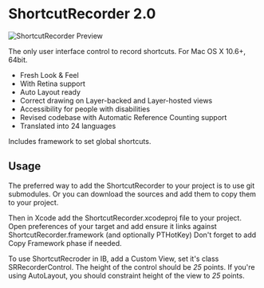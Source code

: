 ShortcutRecorder 2.0
====================

![ShortcutRecorder Preview](http://wireload.net/open_source/ShortcutRecorder%20Preview.png)

The only user interface control to record shortcuts. For Mac OS X 10.6+, 64bit.

- Fresh Look & Feel
- With Retina support
- Auto Layout ready
- Correct drawing on Layer-backed and Layer-hosted views
- Accessibility for people with disabilities
- Revised codebase with Automatic Reference Counting support
- Translated into 24 languages

Includes framework to set global shortcuts.

Usage
-----
The preferred way to add the ShortcutRecorder to your project is to use git submodules.
Or you can download the sources and add them to copy them to your project.

Then in Xcode add the ShortcutRecorder.xcodeproj file to your project.
Open preferences of your target and add ensure it links against ShortcutRecorder.framework (and optionally PTHotKey)
Don't forget to add Copy Framework phase if needed.

To use ShortcutRecroder in IB, add a Custom View, set it's class SRRecorderControl. The height of the control should be *25* points.
If you're using AutoLayout, you should constraint height of the view to *25* points.
